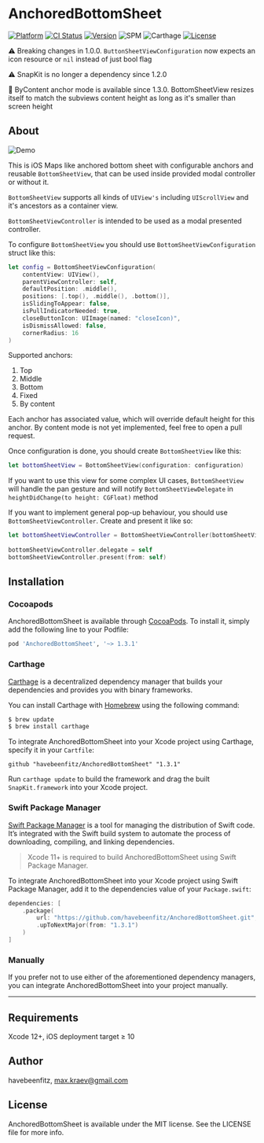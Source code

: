 # AnchoredBottomSheet
[![Platform](https://img.shields.io/cocoapods/p/AnchoredBottomSheet.svg?style=flat)](https://cocoapods.org/pods/AnchoredBottomSheet)
[![CI Status](https://img.shields.io/travis/havebeenfitz/AnchoredBottomSheet.svg?style=flat)](https://travis-ci.org/havebeenfitz/AnchoredBottomSheet)
[![Version](https://img.shields.io/cocoapods/v/AnchoredBottomSheet.svg?style=flat)](https://cocoapods.org/pods/AnchoredBottomSheet)
![SPM](https://img.shields.io/badge/spm-compatible-success)
![Carthage](https://img.shields.io/badge/carthage-compatible-success)
[![License](https://img.shields.io/cocoapods/l/AnchoredBottomSheet.svg?style=flat)](https://cocoapods.org/pods/AnchoredBottomSheet)

⚠️ Breaking changes in 1.0.0. `ButtonSheetViewConfiguration` now expects an icon resource or `nil` instead of just bool flag

⚠️ SnapKit is no longer a dependency since 1.2.0

🎉 ByContent anchor mode is available since 1.3.0. BottomSheetView resizes itself to match the subviews content height as long as it's smaller than screen height

## About

![Demo](https://user-images.githubusercontent.com/31866271/117659897-2ac1db80-b1a5-11eb-903e-bdd562fd8c38.gif)

This is iOS Maps like anchored bottom sheet with configurable anchors and reusable `BottomSheetView`, that can be used inside provided modal controller or without it.

`BottomSheetView` supports all kinds of `UIView's` including `UIScrollView` and it's ancestors as a container view.

`BottomSheetViewController` is intended to be used as a modal presented controller.

To configure `BottomSheetView` you should use `BottomSheetViewConfiguration` struct like this:

```swift
let config = BottomSheetViewConfiguration(
    contentView: UIView(),
    parentViewController: self,
    defaultPosition: .middle(),
    positions: [.top(), .middle(), .bottom()],
    isSlidingToAppear: false,
    isPullIndicatorNeeded: true,
    closeButtonIcon: UIImage(named: "closeIcon)",
    isDismissAllowed: false,
    cornerRadius: 16
)
```

Supported anchors: 
1. Top
2. Middle
3. Bottom
4. Fixed
5. By content

Each anchor has associated value, which will override default height for this anchor.
By content mode is not yet implemented, feel free to open a pull request.

Once configuration is done, you should create `BottomSheetView` like this:
```swift
let bottomSheetView = BottomSheetView(configuration: configuration)
```

If you want to use this view for some complex UI cases, `BottomSheetView` will handle the pan gesture and will notify `BottomSheetViewDelegate` in `heightDidChange(to height: CGFloat)` method

If you want to implement general pop-up behaviour, you should use `BottomSheetViewController`. Create and present it like so:
```swift
let bottomSheetViewController = BottomSheetViewController(bottomSheetView: bottomSheetView)
        
bottomSheetViewController.delegate = self
bottomSheetViewController.present(from: self)
```


## Installation

### Cocoapods

AnchoredBottomSheet is available through [CocoaPods](https://cocoapods.org). To install
it, simply add the following line to your Podfile:

```ruby
pod 'AnchoredBottomSheet', '~> 1.3.1'
```


### Carthage

[Carthage](https://github.com/Carthage/Carthage) is a decentralized dependency manager that builds your dependencies and provides you with binary frameworks.

You can install Carthage with [Homebrew](http://brew.sh/) using the following command:

```bash
$ brew update
$ brew install carthage
```

To integrate AnchoredBottomSheet into your Xcode project using Carthage, specify it in your `Cartfile`:

```ogdl
github "havebeenfitz/AnchoredBottomSheet" "1.3.1"
```

Run `carthage update` to build the framework and drag the built `SnapKit.framework` into your Xcode project.

### Swift Package Manager

[Swift Package Manager](https://swift.org/package-manager/) is a tool for managing the distribution of Swift code. It’s integrated with the Swift build system to automate the process of downloading, compiling, and linking dependencies.

> Xcode 11+ is required to build AnchoredBottomSheet using Swift Package Manager.

To integrate AnchoredBottomSheet into your Xcode project using Swift Package Manager, add it to the dependencies value of your `Package.swift`:

```swift
dependencies: [
    .package(
        url: "https://github.com/havebeenfitz/AnchoredBottomSheet.git",
        .upToNextMajor(from: "1.3.1")
    )
]
```

### Manually

If you prefer not to use either of the aforementioned dependency managers, you can integrate AnchoredBottomSheet into your project manually.

---

## Requirements

Xcode 12+, iOS deployment target ≥ 10

## Author

havebeenfitz, max.kraev@gmail.com

## License

AnchoredBottomSheet is available under the MIT license. See the LICENSE file for more info.
